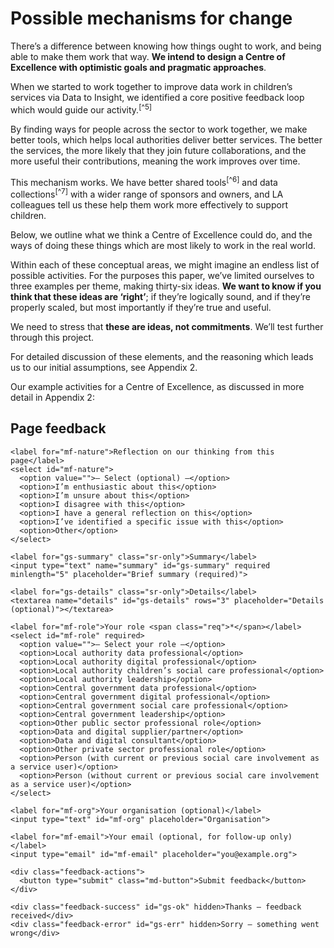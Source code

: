 # Possible mechanisms for change

There’s a difference between knowing how things ought to work, and being able to make them work that way. **We intend to design a Centre of Excellence with optimistic goals and pragmatic approaches**.

When we started to work together to improve data work in children’s services via Data to Insight, we identified a core positive feedback loop which would guide our activity.<sup>[^5]</sup>

By finding ways for people across the sector to work together, we make better tools, which helps local authorities deliver better services. The better the services, the more likely that they join future collaborations, and the more useful their contributions, meaning the work improves over time.

This mechanism works. We have better shared tools<sup>[^6]</sup> and data collections<sup>[^7]</sup> with a wider range of sponsors and owners, and LA colleagues tell us these help them work more effectively to support children.

Below, we outline what we think a Centre of Excellence could do, and the ways of doing these things which are most likely to work in the real world.

Within each of these conceptual areas, we might imagine an endless list of possible activities. For the purposes this paper, we’ve limited ourselves to three examples per theme, making thirty-six ideas. **We want to know if you think that these ideas are ‘right’**; if they’re logically sound, and if they’re properly scaled, but most importantly if they’re true and useful.

We need to stress that **these are ideas, not commitments**. We’ll test further through this project.

For detailed discussion of these elements, and the reasoning which leads us to our initial assumptions, see Appendix 2.

Our example activities for a Centre of Excellence, as discussed in more detail in Appendix 2:





<div class="feedback-section feedback-compact" id="sheets">
  <h2>Page feedback</h2>
  <form id="gs-form">
    <input type="hidden" name="page" id="gs-page">
    <input type="text" name="hp_field" id="hp_field" style="display:none" tabindex="-1" autocomplete="off">

    <label for="mf-nature">Reflection on our thinking from this page</label>
    <select id="mf-nature">
      <option value="">— Select (optional) —</option>
      <option>I’m enthusiastic about this</option>
      <option>I’m unsure about this</option>
      <option>I disagree with this</option>
      <option>I have a general reflection on this</option>
      <option>I’ve identified a specific issue with this</option>
      <option>Other</option>
    </select>
    
    <label for="gs-summary" class="sr-only">Summary</label>
    <input type="text" name="summary" id="gs-summary" required minlength="5" placeholder="Brief summary (required)">

    <label for="gs-details" class="sr-only">Details</label>
    <textarea name="details" id="gs-details" rows="3" placeholder="Details (optional)"></textarea>

    <label for="mf-role">Your role <span class="req">*</span></label>
    <select id="mf-role" required>
      <option value="">— Select your role —</option>
      <option>Local authority data professional</option>
      <option>Local authority digital professional</option>
      <option>Local authority children’s social care professional</option>
      <option>Local authority leadership</option>
      <option>Central government data professional</option>
      <option>Central government digital professional</option>
      <option>Central government social care professional</option>
      <option>Central government leadership</option>
      <option>Other public sector professional role</option>
      <option>Data and digital supplier/partner</option>
      <option>Data and digital consultant</option>
      <option>Other private sector professional role</option>
      <option>Person (with current or previous social care involvement as a service user)</option>
      <option>Person (without current or previous social care involvement as a service user)</option>
    </select>

    <label for="mf-org">Your organisation (optional)</label>
    <input type="text" id="mf-org" placeholder="Organisation">

    <label for="mf-email">Your email (optional, for follow-up only)</label>
    <input type="email" id="mf-email" placeholder="you@example.org">

    <div class="feedback-actions">
      <button type="submit" class="md-button">Submit feedback</button>
    </div>

    <div class="feedback-success" id="gs-ok" hidden>Thanks — feedback received</div>
    <div class="feedback-error" id="gs-err" hidden>Sorry — something went wrong</div>
  </form>
</div>

